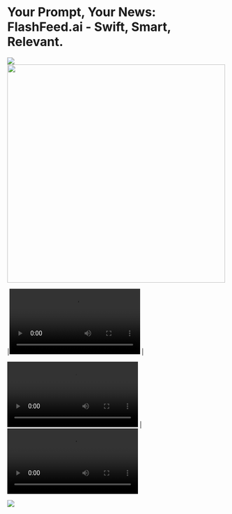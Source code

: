 <h1>Your Prompt, Your News: FlashFeed.ai - Swift, Smart, Relevant.</h1>

<img src ="https://github.com/Gurjit11/Datathon_KJ_Targaryen/assets/102057550/21c078c8-63c4-4c59-a3b6-19f4caf64642"> </image>
<img src ="https://github.com/Gurjit11/Datathon_KJ_Targaryen/assets/102057550/8348001f-96b7-497a-b098-3e61f3c0039e" height="500px"> </image>

|<video src = "https://github.com/Gurjit11/Datathon_KJ_Targaryen/assets/102057550/8348001f-96b7-497a-b098-3e61f3c0039e" > </video> |

<video src = "https://github.com/Gurjit11/Datathon_KJ_Targaryen/assets/102057550/8bf29d9b-f6ea-4c1f-bb93-c564e5e87fea" > </video> 
|
<video src = "https://github.com/Gurjit11/Datathon_KJ_Targaryen/assets/102057550/fd01974a-d52e-48e0-b9e8-89e01472e93a" > </video>

<img src = "https://github.com/Gurjit11/Datathon_KJ_Targaryen/assets/102057550/0f5bdbb2-64c1-4e4d-98fe-6aa3ac058dc1"> </image>




